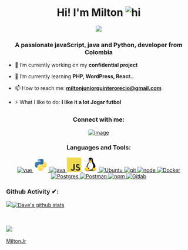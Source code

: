 <h1 align="center"> Hi! I'm Milton <img src="https://user-images.githubusercontent.com/1303154/88677602-1635ba80-d120-11ea-84d8-d263ba5fc3c0.gif" width="28px" alt="hi"></h1>
<p align="center">
 <img src="https://readme-typing-svg.herokuapp.com/?lines=Welcome+to+my+GitHub+Profile!&center=true&width=360&height=30">
</p>
<h3 align="center">A passionate javaScript, java and Python, developer from Colombia</h3>

- 🔭 I’m currently working on my **confidential project**

- 🌱 I’m currently learning **PHP, WordPress, React..**

- 📫 How to reach me: **miltonjuniorquinterorecio@gmail.com**

- ⚡ What I like to do: **I like it a lot Jogar futbol**

<h3 align="center">Connect with me:</h3>
<div align="center">


[![image](https://img.shields.io/badge/Instagram-E4405F?style=for-the-badge&logo=instagram&logoColor=white)](https://www.instagram.com/miltonjr__/)
  
</div>

<h3 align="center">Languages and Tools:</h3>

<p align="center"> 
 <a href="https://vuejs.org/" target="_blank"> 
    <img src="https://www.vectorlogo.zone/logos/vuejs/vuejs-ar21.svg" alt="vue" width="80" height="40"/> 
  </a>
  <a href="https://www.python.org" target="_blank"> 
    <img src="https://raw.githubusercontent.com/devicons/devicon/master/icons/python/python-original.svg" alt="python" width="40" height="40"/> 
  </a>  
    <a href="https://www.java.com/es/" target="_blank"> 
    <img src="https://www.vectorlogo.zone/logos/java/java-icon.svg" alt="java" width="40" height="40"/> 
  </a> 
  <a href="https://developer.mozilla.org/en-US/docs/Web/JavaScript" target="_blank"> 
    <img src="https://raw.githubusercontent.com/devicons/devicon/master/icons/javascript/javascript-original.svg" alt="javascript" width="40" height="40"/> 
  </a> 
  <a href="https://www.linux.org/" target="_blank"> 
    <img src="https://raw.githubusercontent.com/devicons/devicon/master/icons/linux/linux-original.svg" alt="linux" width="40" height="40"/> 
  </a> 
  <a href="https://ubuntu.com/download" target="_blank"> 
    <img src="https://www.vectorlogo.zone/logos/ubuntu/ubuntu-icon.svg" alt="Ubuntu" width="40" height="40"/> 
  </a>
  <a href="https://git-scm.com/" target="_blank"> 
    <img src="https://www.vectorlogo.zone/logos/git-scm/git-scm-icon.svg" alt="git" width="40" height="40"/> 
  </a>
     <a href="https://nodejs.org/" target="_blank"> 
    <img src="https://www.vectorlogo.zone/logos/nodejs/nodejs-icon.svg" alt="node" width="40" height="40"/> 
  </a>
      <a href="https://www.docker.com/" target="_blank"> 
    <img src="https://www.vectorlogo.zone/logos/docker/docker-icon.svg" alt="Docker" width="40" height="40"/> 
  </a>
    <a href="https://www.postgresql.org/" target="_blank"> 
    <img src="https://www.vectorlogo.zone/logos/postgresql/postgresql-icon.svg" alt="Postgres" width="40" height="40"/> 
  </a>
  <a href="https://www.postman.com/" target="_blank"> 
    <img src="https://www.vectorlogo.zone/logos/getpostman/getpostman-icon.svg" alt="Postman" width="40" height="40"/> 
  </a> 
   <a href="https://www.npmjs.com/" target="_blank"> 
    <img src="https://www.vectorlogo.zone/logos/npmjs/npmjs-ar21.svg" alt="npm" width="40" height="40"/> 
  </a> 
   <a href="https://gitlab.com/miltonjuniorquinterorecio" target="_blank"> 
    <img src="https://www.vectorlogo.zone/logos/gitlab/gitlab-icon.svg" alt="Gitlab" width="40" height="40"/> 
  </a> 
</p>
 
### Github Activity ✔:

<a href="https://github.com/MiltonQuintero">
  <img align="left" src="https://github-readme-stats.vercel.app/api/top-langs/?username=MiltonQuintero&theme=tokyonight" />
  </a>

<a href="https://github.com/MiltonQuintero">
 <img align="center" src="https://github-readme-stats.vercel.app/api?username=MiltonQuintero&show_icons=true&theme=tokyonight&line_height=27" alt="Dave's github stats"/>
</a>

<br/>
<br/>
<br/>

<img src="https://user-images.githubusercontent.com/73097560/115834477-dbab4500-a447-11eb-908a-139a6edaec5c.gif"></a>

[MiltonJr](https://github.com/MiltonQuintero)
